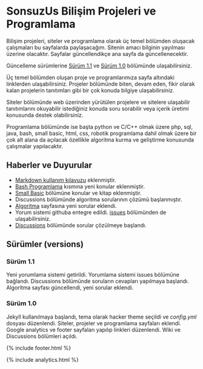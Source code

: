 # SonsuzUs Bilişim Projeleri ve Programlama

Bilişim projeleri, siteler ve programlama olarak üç temel bölümden oluşacak çalışmaları bu sayfalarda paylaşacağım. Sitenin amacı bilginin yayılması üzerine olacaktır. Sayfalar güncellendikçe ana sayfa da güncellenecektir. 

Güncelleme sürümlerine [Sürüm 1.1](#sürüm-11) ve [Sürüm 1.0](#sürüm-10) bölümünde ulaşabilirsiniz.

Üç temel bölümden oluşan proje ve programlarımıza sayfa altındaki linklerden ulaşabilirsiniz. Projeler bölümünde biten, devam eden, fikir olarak kalan projelerin tanıtımları gibi bir çok konuda bilgiye ulaşabilirsiniz.

Siteler bölümünde web üzerinden yürütülen projelere ve sitelere ulaşabilir tanıtımlarını okuyabilir istediğiniz konuda soru sorabilir veya içerik üretimi konusunda destek olabilirsiniz.

Programlama bölümünde ise başta python ve C/C++ olmak üzere php, sql, java, bash, small basic, html, css, robotik programlama dahil olmak üzere bir çok alt alana da açılacak özellikle algoritma kurma ve geliştirme konusunda çalışmalar yapılacaktır.

## Haberler ve Duyurular

* [Markdown kullanım kılavuzu](https://sonsuzus.github.io/markdown-kullanimi-turkce) eklenmiştir.
* [Bash Programlama](https://sonsuzus.github.io/bash-programlama) kısmına yeni konular eklenmiştir.
* [Small Basic](https://sonsuzus.github.io/small-basic-programlama) bölümüne konular ve kitap eklenmiştir.
* Discussions bölümünde algoritma sorularının çözümü başlanmıştır.
* [Algoritma](https://sonsuzus.github.io/algoritma-programlama) sayfasına yeni sorular eklendi. 
* Yorum sistemi githuba entegre edildi. [issues](https://github.com/sonsuzus/sonsuzus.github.io/issues) bölümünden de ulaşabilirsiniz.
* [Discussions](https://github.com/sonsuzus/sonsuzus.github.io/discussions) bölümünde sorular çözülmeye başlandı.

## Sürümler (versions)

### Sürüm 1.1

Yeni yorumlama sistemi getirildi. Yorumlama sistemi issues bölümüne bağlandı. Discussions bölümünde soruların cevapları yapılmaya başlandı. Algoritma sayfası güncellendi, yeni sorular eklendi.

### Sürüm 1.0

Jekyll kullanılmaya başlandı, tema olarak hacker theme seçildi ve _config.yml_ dosyası düzenlendi. Siteler, projeler ve programlama sayfaları eklendi. Google analytics ve footer sayfaları yapılıp linkleri düzenlendi. Wiki ve Discussions bölümleri açıldı. 


{% include footer.html %}

{% include analytics.html %}
